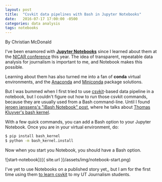 ```yaml
---
layout: post
title:  "Csvkit data pipelines with Bash in Jupyter Notebooks"
date:   2016-07-17 17:00:00 -0500
categories: data analysis
tags: notebooks
---
```


By Christian McDonald

I've been enamored with **[Jupyter Notebooks](http://jupyter.org/)** since I learned about them at the [NICAR conference](http://www.ire.org/conferences/nicar2016/) this year. The idea of transparent, repeatable data analysis for journalism is important to me, and Notebook makes this possible.

Learning about them has also turned me into a fan of **conda** virtual environments, and the [Anaconda](https://www.continuum.io/downloads) and [Miniconda](http://conda.pydata.org/miniconda.html) package solutions.

But I was bummed when I first tried to use [csvkit](https://csvkit.readthedocs.org/)-based data pipeline in a notebook, but I couldn't figure out how to run those csvkit commands, because they are usually used from a Bash command-line. Until I found [jeroen janssens's "iBash Notebook" post](http://jeroenjanssens.com/2015/02/19/ibash-notebook.html), where he talks about [Thomas Kluyver's bash kernel](https://github.com/takluyver/bash_kernel).

With a few quick commands, you can add a Bash option to your Jupyter Notebook. Once you are in your virtual environment, do:

``` bash
$ pip install bash_kernel
$ python -m bash_kernel.install
```
Now when you start you Notebook, you should have a Bash option.

![start-notebook]({{ site.url }}/assets/img/notebook-start.png)

I've yet to use Notebooks on a published story yet,, but I am for the first time using them [to learn csvkit](https://github.com/utdata/cli-tools/blob/master/lectures/UsingNotebooks.md) to my UT Journalism students.
